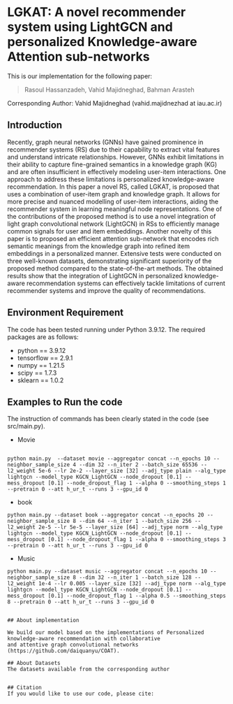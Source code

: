 
# LGKAT: A novel recommender system using LightGCN and personalized Knowledge-aware Attention sub-networks
 
This is our implementation for the following paper:

>Rasoul Hassanzadeh, Vahid Majidneghad, Bahman Arasteh


Corresponding Author: Vahid Majidneghad (vahid.majidnezhad at iau.ac.ir)


## Introduction
Recently, graph neural networks (GNNs) have gained prominence in recommender systems (RS) due to their capability to extract vital features and understand intricate relationships. However, GNNs exhibit limitations in their ability to capture fine-grained semantics in a knowledge graph (KG) and are often insufficient in effectively modeling user-item interactions. One approach to address these limitations is personalized knowledge-aware recommendation. In this paper a novel RS, called LGKAT, is proposed that uses a combination of user-item graph and knowledge graph. It allows for more precise and nuanced modelling of user-item interactions, aiding the recommender system in learning meaningful node representations. One of the contributions of the proposed method is to use a novel integration of light graph convolutional network (LightGCN) in RSs to efficiently manage common signals for user and item embeddings. Another novelty of this paper is to proposed an efficient attention sub-network that encodes rich semantic meanings from the knowledge graph into refined item embeddings in a personalized manner. Extensive tests were conducted on three well-known datasets, demonstrating significant superiority of the proposed method compared to the state-of-the-art methods. The obtained results show that the integration of LightGCN in personalized knowledge-aware recommendation systems can effectively tackle limitations of current recommender systems and improve the quality of recommendations.

## Environment Requirement
The code has been tested running under Python 3.9.12. The required packages are as follows:
* python == 3.9.12
* tensorflow == 2.9.1
* numpy == 1.21.5
* scipy == 1.7.3
* sklearn == 1.0.2

## Examples to Run the code
The instruction of commands has been clearly stated in the code (see src/main.py).

* Movie
```
               
python main.py  --dataset movie --aggregator concat --n_epochs 10 --neighbor_sample_size 4 --dim 32 --n_iter 2 --batch_size 65536 --l2_weight 5e-6 --lr 2e-2 --layer_size [32] --adj_type plain --alg_type lightgcn --model_type KGCN_LightGCN --node_dropout [0.1] --mess_dropout [0.1] --node_dropout_flag 1 --alpha 0 --smoothing_steps 1 --pretrain 0 --att h_ur_t --runs 3 --gpu_id 0
```

* book
```
python main.py --dataset book --aggregator concat --n_epochs 20 --neighbor_sample_size 8 --dim 64 --n_iter 1 --batch_size 256 --l2_weight 2e-5 --lr 5e-5 --layer_size [64] --adj_type norm --alg_type lightgcn --model_type KGCN_LightGCN --node_dropout [0.1] --mess_dropout [0.1] --node_dropout_flag 1 --alpha 0 --smoothing_steps 3 --pretrain 0 --att h_ur_t --runs 3 --gpu_id 0

```

* Music
```
python main.py --dataset music --aggregator concat --n_epochs 10 --neighbor_sample_size 8 --dim 32 --n_iter 1 --batch_size 128 --l2_weight 1e-4 --lr 0.005 --layer_size [32] --adj_type norm --alg_type lightgcn --model_type KGCN_LightGCN --node_dropout [0.1] --mess_dropout [0.1] --node_dropout_flag 1 --alpha 0.5 --smoothing_steps 8 --pretrain 0 --att h_ur_t --runs 3 --gpu_id 0
```


```

## About implementation

We build our model based on the implementations of Personalized knowledge-aware recommendation with collaborative
and attentive graph convolutional networks (https://github.com/daiquanyu/COAT).

## About Datasets
The datasets available from the corresponding author


## Citation 
If you would like to use our code, please cite:
```

```
